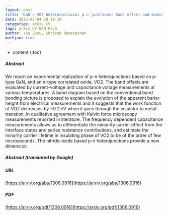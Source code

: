 ```yaml
---
layout: post
title: "GaN / VO2 heteroepitaxial p-n junctions: Band offset and minority carrier dynamics"
date: 2013-06-04 20:10:34
categories: arXiv_CV
tags: arXiv_CV GAN Face
author: You Zhou, Shriram Ramanathan
mathjax: true
---
```


* content
{:toc}

##### Abstract
We report on experimental realization of p-n heterojunctions based on p-type GaN, and an n-type correlated oxide, VO2. The band offsets are evaluated by current-voltage and capacitance voltage measurements at various temperatures. A band diagram based on the conventional band bending picture is proposed to explain the evolution of the apparent barier height from electrical measurements and it suggests that the work function of VO2 decreases by ~0.2 eV when it goes through the insulator to metal transtion, in qualitative agreement with Kelvin force microscopy measurements reported in literature. The frequency dependent capacitance measurements allows us to differentiate the miniority carrier effect from the interface states and series resistance contributions, and estimate the minority carrier lifetime in insulating phase of VO2 to be of the order of few microseconds. The nitride-oxide based p-n heterojunctions provide a new dimension

##### Abstract (translated by Google)


##### URL
[https://arxiv.org/abs/1306.0916](https://arxiv.org/abs/1306.0916)

##### PDF
[https://arxiv.org/pdf/1306.0916](https://arxiv.org/pdf/1306.0916)


